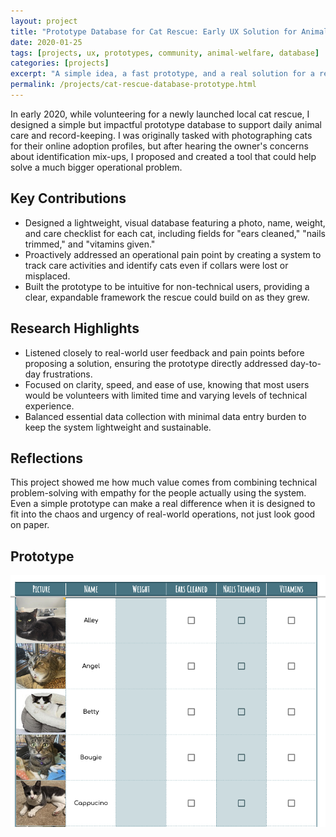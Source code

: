 ```yaml
---
layout: project
title: "Prototype Database for Cat Rescue: Early UX Solution for Animal Care and Tracking"
date: 2020-01-25
tags: [projects, ux, prototypes, community, animal-welfare, database]
categories: [projects]
excerpt: "A simple idea, a fast prototype, and a real solution for a rescue that needed more than just good intentions."
permalink: /projects/cat-rescue-database-prototype.html
---
```


In early 2020, while volunteering for a newly launched local cat rescue, I designed a simple but impactful prototype database to support daily animal care and record-keeping. I was originally tasked with photographing cats for their online adoption profiles, but after hearing the owner's concerns about identification mix-ups, I proposed and created a tool that could help solve a much bigger operational problem.

## Key Contributions

- Designed a lightweight, visual database featuring a photo, name, weight, and care checklist for each cat, including fields for "ears cleaned," "nails trimmed," and "vitamins given."
- Proactively addressed an operational pain point by creating a system to track care activities and identify cats even if collars were lost or misplaced.
- Built the prototype to be intuitive for non-technical users, providing a clear, expandable framework the rescue could build on as they grew.

## Research Highlights

- Listened closely to real-world user feedback and pain points before proposing a solution, ensuring the prototype directly addressed day-to-day frustrations.
- Focused on clarity, speed, and ease of use, knowing that most users would be volunteers with limited time and varying levels of technical experience.
- Balanced essential data collection with minimal data entry burden to keep the system lightweight and sustainable.

## Reflections

This project showed me how much value comes from combining technical problem-solving with empathy for the people actually using the system. Even a simple prototype can make a real difference when it is designed to fit into the chaos and urgency of real-world operations, not just look good on paper.

## Prototype
![Screenshot of Cat Database Prototype](/assets/images/cat-rescue-database.png)
